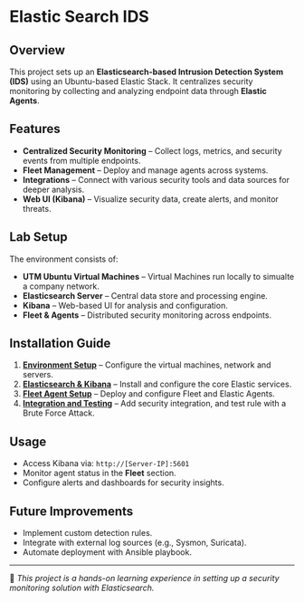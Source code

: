 # Elastic Search IDS

## Overview
This project sets up an **Elasticsearch-based Intrusion Detection System (IDS)** using an Ubuntu-based Elastic Stack. It centralizes security monitoring by collecting and analyzing endpoint data through **Elastic Agents**.

## Features
- **Centralized Security Monitoring** – Collect logs, metrics, and security events from multiple endpoints.
- **Fleet Management** – Deploy and manage agents across systems.
- **Integrations** – Connect with various security tools and data sources for deeper analysis.
- **Web UI (Kibana)** – Visualize security data, create alerts, and monitor threats.

## Lab Setup
The environment consists of:
- **UTM Ubuntu Virtual Machines** – Virtual Machines run locally to simualte a company network.
- **Elasticsearch Server** – Central data store and processing engine.
- **Kibana** – Web-based UI for analysis and configuration.
- **Fleet & Agents** – Distributed security monitoring across endpoints.

## Installation Guide
1. **[Environment Setup](environment_setup.md)** – Configure the virtual machines, network and servers.
2. **[Elasticsearch & Kibana](elasticsearch_installation.md)** – Install and configure the core Elastic services.
3. **[Fleet Agent Setup](fleet_agent_setup.md)** – Deploy and configure Fleet and Elastic Agents.
4. **[Integration and Testing](integration_testing.md)** – Add security integration, and test rule with a Brute Force Attack.

## Usage
- Access Kibana via: `http://[Server-IP]:5601`
- Monitor agent status in the **Fleet** section.
- Configure alerts and dashboards for security insights.

## Future Improvements
- Implement custom detection rules.
- Integrate with external log sources (e.g., Sysmon, Suricata).
- Automate deployment with Ansible playbook.

---
🔹 *This project is a hands-on learning experience in setting up a security monitoring solution with Elasticsearch.*  
